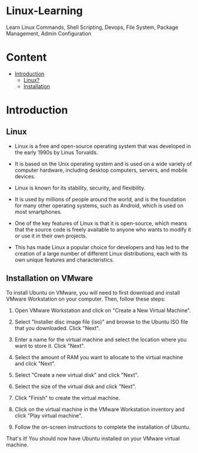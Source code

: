 # Linux-Learning
Learn Linux Commands, Shell Scripting, Devops, File System, Package Management, Admin Configuration 

# Content 

- [Introduction](#introduction)
  - [Linux?](#linux)
  - [Installation](#installation-on-vmware)

# Introduction

## Linux

- Linux is a free and open-source operating system that was developed in the early 1990s by Linus Torvalds. 
- It is based on the Unix operating system and is used on a wide variety of computer hardware, including desktop computers, servers, and mobile devices.

- Linux is known for its stability, security, and flexibility. 
- It is used by millions of people around the world, and is the foundation for many other operating systems, such as Android, which is used on most smartphones.

- One of the key features of Linux is that it is open-source, which means that the source code is freely available to anyone who wants to modify it or use it in their own projects. 
- This has made Linux a popular choice for developers and has led to the creation of a large number of different Linux distributions, each with its own unique features and characteristics.

## Installation on VMware

To install Ubuntu on VMware, you will need to first download and install VMware Workstation on your computer. Then, follow these steps:

1. Open VMware Workstation and click on "Create a New Virtual Machine".

2. Select "Installer disc image file (iso)" and browse to the Ubuntu ISO file that you downloaded. Click "Next".

3. Enter a name for the virtual machine and select the location where you want to store it. Click "Next".

4. Select the amount of RAM you want to allocate to the virtual machine and click "Next".

5. Select "Create a new virtual disk" and click "Next".

6. Select the size of the virtual disk and click "Next".

7. Click "Finish" to create the virtual machine.

8. Click on the virtual machine in the VMware Workstation inventory and click "Play virtual machine".

9. Follow the on-screen instructions to complete the installation of Ubuntu.

That's it! You should now have Ubuntu installed on your VMware virtual machine.




